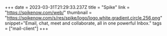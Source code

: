 +++
date = 2023-03-31T21:29:33.237Z
title = "Spike"
link = "https://spikenow.com/web/"
thumbnail = "https://spikenow.com/s/res/spike/logo/logo.white.gradient.circle.256.png"
snippet="Email, chat, meet and collaborate, all in one powerful Inbox."
tags = ["mail-client"]
+++
